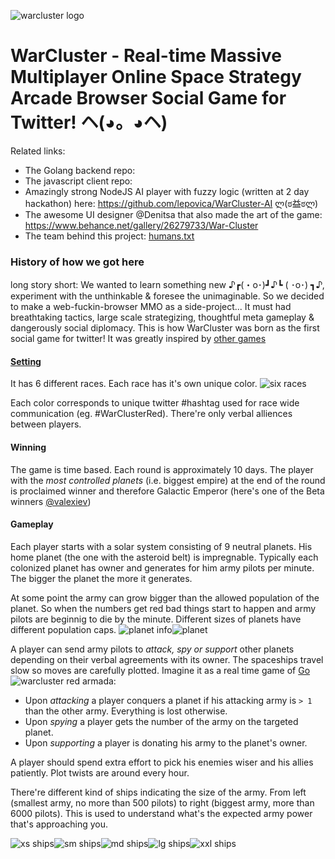 ![warcluster logo](https://mir-s3-cdn-cf.behance.net/project_modules/disp/28168026279733.563586a13f4ae.gif)

WarCluster - Real-time Massive Multiplayer Online Space Strategy Arcade Browser Social Game for Twitter! ヘ(◕。◕ヘ)
===
Related links:

 - The Golang backend repo:  
 - The javascript client repo:
 - Amazingly strong NodeJS AI player with fuzzy logic (written at 2 day hackathon) here: https://github.com/lepovica/WarCluster-AI  ლ(ಠ益ಠლ)
 - The awesome UI designer @Denitsa that also made the art of the game: https://www.behance.net/gallery/26279733/War-Cluster
 - The team behind this project: [humans.txt](https://github.com/vladimiroff/warcluster-site/blob/develop/public/humans.txt)


### History of how we got here

long story short: We wanted to learn something new ♪┏(・o･)┛♪┗ ( ･o･) ┓♪, experiment with the unthinkable & foresee the unimaginable. So we decided to make a web-fuckin-browser MMO as a side-project... It must had breathtaking tactics, large scale strategizing, thoughtful meta gameplay & dangerously social diplomacy. This is how WarCluster was born as the first social game for twitter! It was greatly inspired by [other games](https://hackpad.com/WarCluster-inspiration-1BvEVX758Ti)

#### [Setting](https://mir-s3-cdn-cf.behance.net/project_modules/1400/b2e9fc26279733.563593bb12d20.png)

It has 6 different races. Each race has it's own unique color.
![six races](https://mir-s3-cdn-cf.behance.net/project_modules/max_1200/0cbb1626279733.56353fde29024.png)

Each color corresponds to unique twitter #hashtag used for race wide communication (eg. #WarClusterRed). There're only verbal alliences between players.

#### Winning

The game is time based. Each round is approximately 10 days. The player with the *most controlled planets* (i.e. biggest empire) at the end of the round is proclaimed winner and therefore Galactic Emperor (here's one of the Beta winners [@valexiev](https://trello-attachments.s3.amazonaws.com/56e9cf6ad708c73bd6d0d26b/1352x623/0028f23f18dda84e9b5414f6c92e6c07/galactic_emperor.png))

#### Gameplay

Each player starts with a solar system consisting of 9 neutral planets. His home planet (the one with the asteroid belt) is impregnable. Typically each colonized planet has owner and generates for him army pilots per minute. The bigger the planet the more it generates.

At some point the army can grow bigger than the allowed population of the planet. So when the numbers get red bad things start to happen and army pilots are beginnig to die by the minute. Different sizes of planets have different population caps.
![planet info](https://trello-attachments.s3.amazonaws.com/56e9cf6ad708c73bd6d0d26b/789x435/d90a33aec2efcb3e2ceb7d62b3607faa/Screenshot-from-2015-04-19-17-17-41.png)![planet](https://trello-attachments.s3.amazonaws.com/56e9cf6ad708c73bd6d0d26b/556x418/e0134266d20b2618e5f56c3a09881c82/Screenshot-from-2015-04-19-17-14-04.png)

A player can send army pilots to *attack, spy or support* other planets depending on their verbal agreements with its owner. The spaceships travel slow so moves are carefully plotted. Imagine it as a real time game of [Go](https://en.wikipedia.org/wiki/Go_%28game%29)
![warcluster red armada](https://trello-attachments.s3.amazonaws.com/56e9cf6ad708c73bd6d0d26b/1221x604/91b0f6877364a81aa7368e2c1afbb7d3/WarClusterRed-armada.png):

 - Upon *attacking* a player conquers a planet if his attacking army is `> 1` than the other army. Everything is lost otherwise.
 - Upon *spying* a player gets the number of the army on the targeted planet.
 - Upon *supporting* a player is donating his army to the planet's owner.

A player should spend extra effort to pick his enemies wiser and his allies patiently. Plot twists are around every hour.

There're different kind of ships indicating the size of the army. From left (smallest army, no more than 500 pilots) to right (biggest army, more than 6000 pilots). This is used to understand what's the expected army power that's approaching you.

![xs ships](https://trello-attachments.s3.amazonaws.com/56e9cf6ad708c73bd6d0d26b/182x164/81889186e2ec41c6cb423bf737e554e8/Screenshot-from-2015-04-19-18-22-34.png)![sm ships](https://trello-attachments.s3.amazonaws.com/56e9cf6ad708c73bd6d0d26b/212x180/c7c9a5a1fecd8b1adcbcb22cf4f5afa3/Screenshot-from-2015-04-19-18-23-40.png)![md ships](https://trello-attachments.s3.amazonaws.com/56e9cf6ad708c73bd6d0d26b/253x218/1a7fbb8f69c4a3c7b1a709dd92da83fa/Screenshot-from-2015-04-19-18-24-11.png)![lg ships](https://trello-attachments.s3.amazonaws.com/56e9cf6ad708c73bd6d0d26b/181x202/7f6b8001328c942ee54ecfa1741b0ae9/Screenshot-from-2015-04-19-18-24-46.png)![xxl ships](https://trello-attachments.s3.amazonaws.com/56e9cf6ad708c73bd6d0d26b/252x222/d6e47bf777cef2ebed607c53f78c005f/Screenshot-from-2015-04-19-18-34-12.png)

